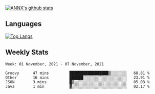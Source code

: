 [![ANNX's github stats](https://github-readme-stats.vercel.app/api?username=NXAN2901&count_private=true&show_icons=true&theme=vue)](https://github.com/NXAN2901)

## Languages
[![Top Langs](https://github-readme-stats.vercel.app/api/top-langs/?username=NXAN2901)](https://github.com/NXAN2901)

## Weekly Stats
<!--START_SECTION:waka-->
```text
Week: 01 November, 2021 - 07 November, 2021

Groovy      47 mins         █████████████████▒░░░░░░░   68.81 % 
Other       16 mins         ██████░░░░░░░░░░░░░░░░░░░   23.91 % 
JSON        3 mins          █▒░░░░░░░░░░░░░░░░░░░░░░░   05.03 % 
Java        1 min           ▓░░░░░░░░░░░░░░░░░░░░░░░░   02.17 % 
```
<!--END_SECTION:waka-->
